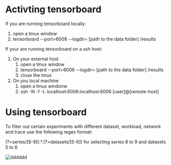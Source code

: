 # Activting tensorboard

If you are running tensorboard locally:

1. open a tmux window
2. tensorboard --port=6008 --logdir= [path to the data folder] /results

If your are running tensorboard on a ssh host:

1. On your external host
   1. open a tmux window
   2. tensorboard --port=6006 --logdir= [path to the data folder] /results
   3. close the tmux
2. On you local machine
   1. open a tmux windonw
   2. ssh -N -f -L localhost:6006:localhost:6006 [user]@[remote-host]


# Using tensorboard

To filter out certain experiments with different dataset, workload, network and trace use the following regex format:

(?=series/[8-9]).*.(?=datasets/[5-6]) for selecting series 8 to 9 and datasets 5 to 6

![dddddd](images/tensorboard-regex.png)


